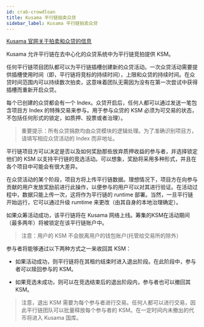 ```yaml
---
id: crab-crowdloan
title: Kusama 平行链拍卖众贷
sidebar_label: Kusama 平行链拍卖众贷
---
```


[Kusama 官网关于拍卖和众贷的信息](https://translate.google.com/translate?sl=en&tl=zh-CN&u=https://kusama.network/auctions)

Kusama 允许平行链在去中心化的众贷系统中为平行链竞拍提供 KSM。

任何平行链项目团队都可以为平行链插槽创建新的众贷活动。一次众贷活动需要提供插槽使用时间（即，平行链将竞标的持续时间），上限和众贷的持续时间。在众贷时间范围内可以持续数次拍卖，这意味着团队无需因为没有在第一次尝试中获得插槽而重新开启众贷。

每个已创建的众贷都会有一个 Index。众贷开启后，任何人都可以通过发送一笔包含项目方 Index 的特殊交易来参与。用于参与众贷的 KSM 必须为可交易的状态，不包括任何形式的锁定，如质押、投票或者治理）。

> 重要提示：所有众贷捐款均由众贷模块的逻辑处理。为了准确识别项目方，请填写相应众贷活动的 Index 而非地址。

平行链项目方可以决定是否以及如何奖励那些放弃质押收益的参与者，并选择锁定他们的 KSM 以支持平行链的竞选活动。可以想象，奖励将采用多种形式，并且在各个项目中可能会有很大差异。

在众贷活动的某个阶段，项目方将上传平行链数据。理想情况下，项目方在向参与贡献的用户发放奖励前进行此操作，以便参与的用户可以对其进行验证。在活动过程中，数据只能上传一次，这将作为平行链的 runtime 部署。当然，一旦平行链开始运行，它可以通过升级 rumtime 来更改（由其自身的本地治理确定）。

如果众筹活动成功，该平行链将在 Kusama 网络上线。筹集的KSM在活动期间（最多两年）将被锁定在该平行链账户中。

> 注意：用户的 KSM 不会脱离用户的钱包账户(托管给交易所的除外）

参与者将能够通过以下两种方式之一来收回其 KSM：

- 如果活动成功，则平行链将在其租约结束时进入退出阶段。在此阶段中，参与者可以赎回参与的 KSM。

- 如果竞选未成功，则可以在竞选结束后的退出阶段内，参与者也可以撤回其 KSM。

> 注意，退出 KSM 需要为每个参与者进行交易。任何人都可以进行交易，因此平行链团队可以批量释放每个参与者的 KSM。在一定时间内未撤出的代币将进入 Kusama 国库。
